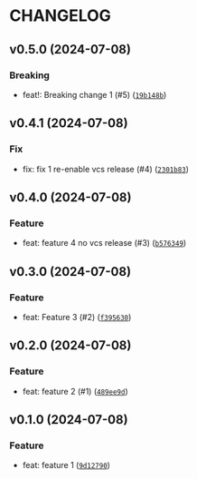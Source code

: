 # CHANGELOG

## v0.5.0 (2024-07-08)

### Breaking

* feat!: Breaking change 1 (#5) ([`19b148b`](https://github.com/iacabezasbaculima/semantic-release-python-sandbox/commit/19b148b2a85c1e35eb54f81d9d22eff87ae85636))

## v0.4.1 (2024-07-08)

### Fix

* fix: fix 1 re-enable vcs release (#4) ([`2301b83`](https://github.com/iacabezasbaculima/semantic-release-python-sandbox/commit/2301b83b3ee52a69f50bb78e9452873668d12173))

## v0.4.0 (2024-07-08)

### Feature

* feat: feature 4 no vcs release (#3) ([`b576349`](https://github.com/iacabezasbaculima/semantic-release-python-sandbox/commit/b5763493ef1c7f35b6042d4f206d118259d6340b))

## v0.3.0 (2024-07-08)

### Feature

* feat: Feature 3 (#2) ([`f395630`](https://github.com/iacabezasbaculima/semantic-release-python-sandbox/commit/f3956306dc97b5bada3075393ae7ad39f5b9857f))

## v0.2.0 (2024-07-08)

### Feature

* feat: feature 2 (#1) ([`489ee9d`](https://github.com/iacabezasbaculima/semantic-release-python-sandbox/commit/489ee9d551d0f0c80ada81b3a8bd4ca52d2fdcf1))

## v0.1.0 (2024-07-08)

### Feature

* feat: feature 1 ([`9d12790`](https://github.com/iacabezasbaculima/semantic-release-python-sandbox/commit/9d127900ae701984413d641aa0fef8d63321ad47))
